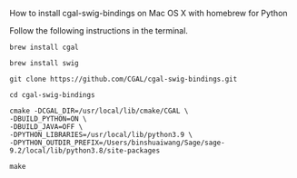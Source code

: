 How to install cgal-swig-bindings on Mac OS X with homebrew for Python

Follow the following instructions in the terminal.

```
brew install cgal

brew install swig

git clone https://github.com/CGAL/cgal-swig-bindings.git

cd cgal-swig-bindings

cmake -DCGAL_DIR=/usr/local/lib/cmake/CGAL \
-DBUILD_PYTHON=ON \
-DBUILD_JAVA=OFF \
-DPYTHON_LIBRARIES=/usr/local/lib/python3.9 \
-DPYTHON_OUTDIR_PREFIX=/Users/binshuaiwang/Sage/sage-9.2/local/lib/python3.8/site-packages

make
```
